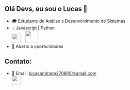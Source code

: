 ## Olá Devs, eu sou o Lucas 👋

  - 🎓 Estudante de Análise e Desenvolvimento de Sistemas
  - 💡 Javascript | Python <br>
    <img loading="lazy" src="https://cdn.jsdelivr.net/gh/devicons/devicon@latest/icons/javascript/javascript-original.svg" width="30" height="30" style="display: inline-block; margin-right: 10px;"/>
    <img loading="lazy" src="https://cdn.jsdelivr.net/gh/devicons/devicon@latest/icons/python/python-original.svg" width="40" height="40" style="display: inline-block;"/>
  - 👀 Aberto a oportunidades

## Contato:
  - 📧 Email: lucasandrade270805@gmail.com <br>
    <a href="https://www.linkedin.com/in/lucas-andr-silva/" target="blank_"><img loading="lazy" src="https://cdn.jsdelivr.net/gh/devicons/devicon@latest/icons/linkedin/linkedin-original.svg" width="30" height="30"/>


